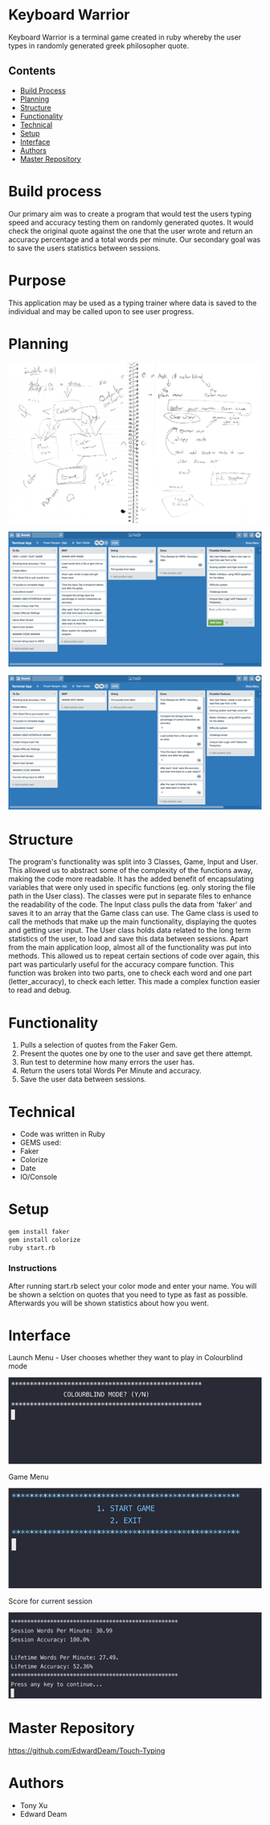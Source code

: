 # Keyboard Warrior 

Keyboard Warrior is a terminal game created in ruby whereby the user types in randomly generated greek philosopher quote.

## Contents
* [Build Process](#Build-Process)
* [Planning](#Plan)
* [Structure](#Structure)
* [Functionality](#Functionality)
* [Technical](#Technical)
* [Setup](#setup)
* [Interface](#Interface)
* [Authors](#Authors)
* [Master Repository](#Master-Repository)

# Build process
Our primary aim was to create a program that would test the users typing speed and accuracy testing them on  randomly generated quotes. It would check the original quote against the one that the user wrote and return an accuracy percentage and a total words per minute.
Our secondary goal was to save the users statistics between sessions.

# Purpose
This application may be used as a typing trainer where data is saved to the individual and may be called upon to see user progress.

# Planning

![Brainstorm](docs/Plan.jpg)

![Trello1](docs/Trello.png)

![TrelloComplete](docs/CompletedTrello.png)

# Structure
The program's functionality was split into 3 Classes, Game, Input and User. This allowed us to abstract some of the complexity of the functions away, making the code more readable. It has the added benefit of encapsulating variables that were only used in specific functions (eg. only storing the file path in the User class).
The classes were put in separate files to enhance the readability of the code. The Input class pulls the data from 'faker' and saves it to an array that the Game class can use.  The Game class is used to call the methods that make up the main functionality, displaying the quotes and getting user input. The User class holds data related to the long term statistics of the user, to load and save this data between sessions.
Apart from the main application loop, almost all of the functionality was put into methods. This allowed us to repeat certain sections of code over again, this part was particularly useful for the accuracy compare function. This function was broken into two parts, one to check each word and one part (letter_accuracy), to check each letter. This made a complex function easier to read and debug.

# Functionality
1. Pulls a selection of quotes from the Faker Gem.
2. Present the quotes one by one to the user and save get there attempt.
3. Run test to determine how many errors the user has.
4. Return the users total Words Per Minute and accuracy.
5. Save the user data between sessions.

# Technical
* Code was written in Ruby
* GEMS used:
* Faker
* Colorize
* Date
* IO/Console

# Setup
```
gem install faker
gem install colorize
ruby start.rb
```
### Instructions
After running start.rb select your color mode and enter your name. You will be shown a selction on quotes that you need to type as fast as possible. Afterwards  you will be shown statistics about how you went.

# Interface

Launch Menu - User chooses whether they want to play in Colourblind mode

![Colour](docs/Colourblind.png)


Game Menu

![Game](docs/StartGame.png)

Score for current session

![Result](docs/Results.png)

# Master Repository
https://github.com/EdwardDeam/Touch-Typing

# Authors
* Tony Xu
* Edward Deam
